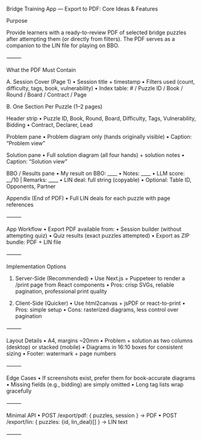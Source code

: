 Bridge Training App — Export to PDF: Core Ideas & Features

Purpose

Provide learners with a ready-to-review PDF of selected bridge puzzles after attempting them (or directly from filters). The PDF serves as a companion to the LIN file for playing on BBO.

⸻

What the PDF Must Contain

A. Session Cover (Page 1)
	•	Session title + timestamp
	•	Filters used (count, difficulty, tags, book, vulnerability)
	•	Index table: # / Puzzle ID / Book / Round / Board / Contract / Page

B. One Section Per Puzzle (1–2 pages)

Header strip
	•	Puzzle ID, Book, Round, Board, Difficulty, Tags, Vulnerability, Bidding
	•	Contract, Declarer, Lead

Problem pane
	•	Problem diagram only (hands originally visible)
	•	Caption: “Problem view”

Solution pane
	•	Full solution diagram (all four hands) + solution notes
	•	Caption: “Solution view”

BBO / Results pane
	•	My result on BBO: ____
	•	Notes: ____
	•	LLM score: __/10 | Remarks: ____
	•	LIN deal: full string (copyable)
	•	Optional: Table ID, Opponents, Partner

Appendix (End of PDF)
	•	Full LIN deals for each puzzle with page references

⸻

App Workflow
	•	Export PDF available from:
	•	Session builder (without attempting quiz)
	•	Quiz results (exact puzzles attempted)
	•	Export as ZIP bundle: PDF + LIN file

⸻

Implementation Options

1. Server-Side (Recommended)
	•	Use Next.js + Puppeteer to render a /print page from React components
	•	Pros: crisp SVGs, reliable pagination, professional print quality

2. Client-Side (Quicker)
	•	Use html2canvas + jsPDF or react-to-print
	•	Pros: simple setup
	•	Cons: rasterized diagrams, less control over pagination

⸻

Layout Details
	•	A4, margins ~20mm
	•	Problem + solution as two columns (desktop) or stacked (mobile)
	•	Diagrams in 16:10 boxes for consistent sizing
	•	Footer: watermark + page numbers

⸻

Edge Cases
	•	If screenshots exist, prefer them for book-accurate diagrams
	•	Missing fields (e.g., bidding) are simply omitted
	•	Long tag lists wrap gracefully

⸻

Minimal API
	•	POST /export/pdf: { puzzles, session } → PDF
	•	POST /export/lin: { puzzles: {id, lin_deal}[] } → LIN text

⸻
